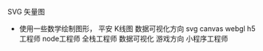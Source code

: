 SVG 矢量图
- 使用一些数学绘制图形，
  平安 K线图
  数据可视化方向 svg canvas webgl
  h5工程师
  node工程师 全栈工程师
  数据可视化
  游戏方向
  小程序工程师
  